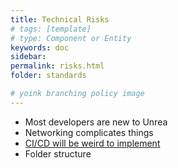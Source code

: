 ```yaml
---
title: Technical Risks
# tags: [template]
# type: Component or Entity
keywords: doc
sidebar:
permalink: risks.html
folder: standards

# yoink branching policy image
---
```


* Most developers are new to Unrea
* Networking complicates things
* [CI/CD will be weird to implement](https://medium.com/@douglaslassance/automating-unreal-engine-project-builds-for-steam-using-github-4f164c803df0)
* Folder structure
